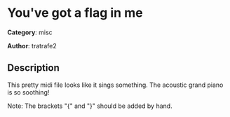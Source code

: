 # You've got a flag in me


**Category**: misc

**Author**: tratrafe2

## Description

This pretty midi file looks like it sings something.
The acoustic grand piano is so soothing!

Note: The brackets "{" and "}" should be added by hand.


